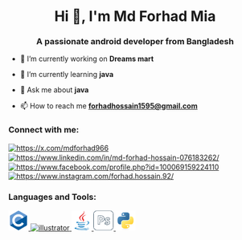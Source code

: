 <h1 align="center">Hi 👋, I'm Md Forhad Mia</h1>
<h3 align="center">A passionate android developer from Bangladesh</h3>

- 🔭 I’m currently working on **Dreams mart**

- 🌱 I’m currently learning **java**

- 💬 Ask me about **java**

- 📫 How to reach me **forhadhossain1595@gmail.com**

<h3 align="left">Connect with me:</h3>
<p align="left">
<a href="https://twitter.com/https://x.com/mdforhad966" target="blank"><img align="center" src="https://raw.githubusercontent.com/rahuldkjain/github-profile-readme-generator/master/src/images/icons/Social/twitter.svg" alt="https://x.com/mdforhad966" height="30" width="40" /></a>
<a href="https://linkedin.com/in/https://www.linkedin.com/in/md-forhad-hossain-076183262/" target="blank"><img align="center" src="https://raw.githubusercontent.com/rahuldkjain/github-profile-readme-generator/master/src/images/icons/Social/linked-in-alt.svg" alt="https://www.linkedin.com/in/md-forhad-hossain-076183262/" height="30" width="40" /></a>
<a href="https://fb.com/https://www.facebook.com/profile.php?id=100069159224110" target="blank"><img align="center" src="https://raw.githubusercontent.com/rahuldkjain/github-profile-readme-generator/master/src/images/icons/Social/facebook.svg" alt="https://www.facebook.com/profile.php?id=100069159224110" height="30" width="40" /></a>
<a href="https://instagram.com/https://www.instagram.com/forhad.hossain.92/" target="blank"><img align="center" src="https://raw.githubusercontent.com/rahuldkjain/github-profile-readme-generator/master/src/images/icons/Social/instagram.svg" alt="https://www.instagram.com/forhad.hossain.92/" height="30" width="40" /></a>
</p>

<h3 align="left">Languages and Tools:</h3>
<p align="left"> <a href="https://www.cprogramming.com/" target="_blank" rel="noreferrer"> <img src="https://raw.githubusercontent.com/devicons/devicon/master/icons/c/c-original.svg" alt="c" width="40" height="40"/> </a> <a href="https://www.adobe.com/in/products/illustrator.html" target="_blank" rel="noreferrer"> <img src="https://www.vectorlogo.zone/logos/adobe_illustrator/adobe_illustrator-icon.svg" alt="illustrator" width="40" height="40"/> </a> <a href="https://www.java.com" target="_blank" rel="noreferrer"> <img src="https://raw.githubusercontent.com/devicons/devicon/master/icons/java/java-original.svg" alt="java" width="40" height="40"/> </a> <a href="https://www.photoshop.com/en" target="_blank" rel="noreferrer"> <img src="https://raw.githubusercontent.com/devicons/devicon/master/icons/photoshop/photoshop-line.svg" alt="photoshop" width="40" height="40"/> </a> <a href="https://www.python.org" target="_blank" rel="noreferrer"> <img src="https://raw.githubusercontent.com/devicons/devicon/master/icons/python/python-original.svg" alt="python" width="40" height="40"/> </a> </p>
